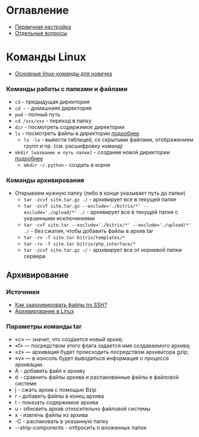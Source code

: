 # Оглавление

- [Первичная настройка](./setup)
- [Отдельные вопросы](./questions)

# Команды Linux

- [Основные linux-команды для новичка](https://habr.com/ru/post/501442/)

### Команды работы с папками и файлами
- ```cd``` - предыдущая директория 
- ```cd ~``` - домашнаяя директория
- ```pwd``` - полный путь
- ```cd /xxx/xxx``` - переход в папку
- ```dir``` - посмотреть содержимое директории
- ```ls``` - посмотреть файлы в директории [подробнее](https://losst.ru/komanda-ls-linux)
	- ```ls -la``` - вывести таблицей, со скрытыми файлами, отображением групп и пр. (см. расшифровку команд)
- ```mkdir [название и путь папки]``` - создание новой директории [подробнее](https://pingvinus.ru/note/cmd-mkdir)
	- ```mkdir ~/.python``` - создать в корне

### Команды архивирования
- Открываем нужную папку (либо в конце указывает путь до папки)
	- ```tar -zcvf site.tar.gz ./``` - архивирует все в текущей папке
	- ```tar -zcvf site.tar.gz --exclude='./bitrix/*' --exclude='./upload/*' ./``` - архивирует все в текущей папке с указанными исключениями
	- ```tar -cvf site.tar --exclude='./bitrix/*' --exclude='./upload/*' ./``` - без сжатия, чтобы добавить файлы в архив tar
	- ```tar -rv -f site.tar bitrix/templates/*```
	- ```tar -rv -f site.tar bitrix/php_interface/*```
	- ```tar -zcvf site.tar.gz ~/``` - архивирует все от корневой папки сервера

## Архивирование

### Источники
- [Как заархивировать файлы по SSH?](https://web.izjum.com/ssh-archivation)
- [Архивирование в Linux](https://losst.ru/arhivatsiya-v-linux)

### Параметры команды tar
- «c» — значит, что создается новый архив;
- «f» — посредством этого флага задается имя создаваемого архива;
- «z» — архивация будет происходить посредством архиватора gzip;
- «v» — в консоль будет выводиться информация о процессе архивации.
- A - добавить файл к архиву
- d - сравнить файлы архива и распакованные файлы в файловой системе
- j - сжать архив с помощью Bzip
- r - добавить файлы в конец архива
- t - показать содержимое архива
- u - обновить архив относительно файловой системы
- x - извлечь файлы из архива
- -C - распаковать в указанную папку
- --strip-components - отбросить n вложенных папок